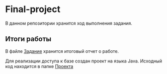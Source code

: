 # Final-project

В данном репозитории хранится ход выполнения задания.

## Итоги работы
В файле [Задание](https://github.com/Hohnerd/Final-project/blob/main/%D0%97%D0%B0%D0%B4%D0%B0%D0%BD%D0%B8%D0%B5.docx) хранится итоговый отчет о работе.

Для реализации доступа к базе создан проект на языка Java. Исходный код находится в папке [Проекта](https://github.com/Hohnerd/Final-project/tree/main/out/production/untitled104/com/company)
